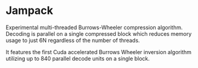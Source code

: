 # Jampack
Experimental multi-threaded Burrows-Wheeler compression algorithm.
Decoding is parallel on a single compressed block which reduces memory usage to just 6N regardless of the number of threads. 

It features the first Cuda accelerated Burrows Wheeler inversion algorithm utilizing up to 840 parallel decode units on a single block.
